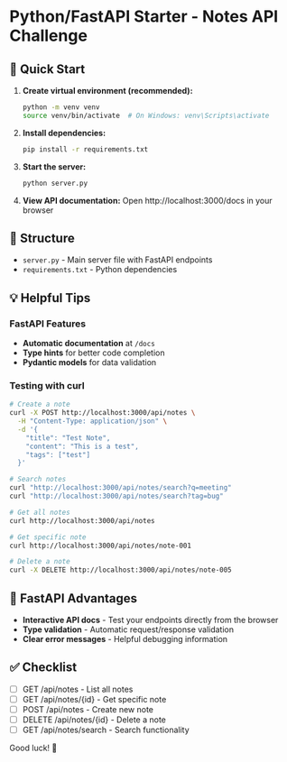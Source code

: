 # Python/FastAPI Starter - Notes API Challenge

## 🚀 Quick Start

1. **Create virtual environment (recommended):**
   ```bash
   python -m venv venv
   source venv/bin/activate  # On Windows: venv\Scripts\activate
   ```

2. **Install dependencies:**
   ```bash
   pip install -r requirements.txt
   ```

3. **Start the server:**
   ```bash
   python server.py
   ```

4. **View API documentation:**
   Open http://localhost:3000/docs in your browser

## 📁 Structure

- `server.py` - Main server file with FastAPI endpoints
- `requirements.txt` - Python dependencies

## 💡 Helpful Tips

### FastAPI Features
- **Automatic documentation** at `/docs`
- **Type hints** for better code completion
- **Pydantic models** for data validation

### Testing with curl

```bash
# Create a note
curl -X POST http://localhost:3000/api/notes \
  -H "Content-Type: application/json" \
  -d '{
    "title": "Test Note",
    "content": "This is a test",
    "tags": ["test"]
  }'

# Search notes
curl "http://localhost:3000/api/notes/search?q=meeting"
curl "http://localhost:3000/api/notes/search?tag=bug"

# Get all notes
curl http://localhost:3000/api/notes

# Get specific note
curl http://localhost:3000/api/notes/note-001

# Delete a note
curl -X DELETE http://localhost:3000/api/notes/note-005
```

## 🎯 FastAPI Advantages

- **Interactive API docs** - Test your endpoints directly from the browser
- **Type validation** - Automatic request/response validation
- **Clear error messages** - Helpful debugging information

## ✅ Checklist

- [ ] GET /api/notes - List all notes
- [ ] GET /api/notes/{id} - Get specific note
- [ ] POST /api/notes - Create new note
- [ ] DELETE /api/notes/{id} - Delete a note
- [ ] GET /api/notes/search - Search functionality

Good luck! 🎉